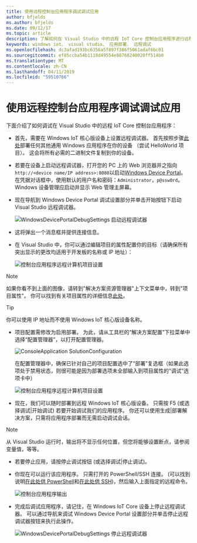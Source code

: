 ```yaml
---
title: 使用远程控制台应用程序调试调试应用
author: bfjelds
ms.author: bfjelds
ms.date: 09/12/17
ms.topic: article
description: 了解如何在 Visual Studio 中的远程 IoT Core 控制台应用程序进行远程调试。
keywords: windows iot、 visual studio、 应用部署、 远程调试
ms.openlocfilehash: dc3afad193bc6356a5f897f386f5061adaf6bc01
ms.sourcegitcommit: ef85ccba54b1118d49554e88768240020ff514b0
ms.translationtype: MT
ms.contentlocale: zh-CN
ms.lasthandoff: 04/11/2019
ms.locfileid: "59510766"
---
```

# <a name="debug-your-app-using-remote-console-app-debugging"></a>使用远程控制台应用程序调试调试应用

下面介绍了如何调试在 Visual Studio 中的远程 IoT Core 控制台应用程序：

* 首先，需要在 Windows IoT 核心版设备上设置远程调试器。 首先按照步骤[此处](AppDeployment.md)部署任何其他通用 Windows 应用程序在你的设备 （尝试 HelloWorld 项目）。 这会将所有必需的二进制文件复制到你的设备。 

* 若要在设备上启动远程调试器，打开您的 PC 上的 Web 浏览器并之指向`http://<device name/IP address>:8080`以启动[Windows Device Portal](../manage-your-device/DevicePortal.md)。 在凭据对话框中，使用默认的用户名和密码：`Administrator`，`p@ssw0rd`。 Windows 设备管理应启动并显示 Web 管理主屏幕。

* 现在导航到 Windows Device Portal 调试设置部分并单击开始按钮下启动 Visual Studio 远程调试器。 

    ![WindowsDevicePortalDebugSettings 启动远程调试器](../media/Console/device_portal_start_debugger.png)

* 这将弹出一个消息框并提供连接信息。 

*  在 Visual Studio 中，你可以通过编辑项目的属性配置你的目标（请确保所有突出显示的更改均适用于开发板的名称或 IP 地址）：

    ![控制台应用程序远程计算机项目设置](../media/Console/console_project_settings.png)
    
> [!NOTE]
> 如果你看不到上面的图像，请转到"解决方案资源管理器"上下文菜单中，转到"项目属性"。 你可以找到有关项目属性的详细信息[此处](https://docs.microsoft.com/visualstudio/ide/managing-project-and-solution-properties?view=vs-2017)。

> [!TIP]
> 你可以使用 IP 地址而不使用 Windows IoT 核心版设备名称。

* 项目配置需修改为启用部署。  为此，请从工具栏的“解决方案配置”下拉菜单中选择“配置管理器”，以打开配置管理器。

    ![ConsoleApplication SolutionConfiguration](../media/Console/configuration_management.png)

    在配置管理器中，确保已针对自己的项目配置选中了“部署”复选框（如果此选项处于禁用状态，则很可能是因为部署选项未全部输入到项目属性的“调试”选项卡中）

    ![控制台应用程序远程计算机项目设置](../media/Console/deploy_checkbox.png)

* 现在，我们可以随时部署到远程 Windows IoT 核心版设备。 只需按 F5 (或选择调试\|开始调试) 若要开始调试我们的应用程序。 你还可以使用生成\|部署解决方案，只需将应用程序部署而无需启动调试会话。

> [!NOTE]
> 从 Visual Studio 运行时，输出将不显示任何位置，但您将能够设置断点，请参阅变量值，等等。

* 若要停止应用，请按停止调试按钮 (或选择调试\|停止调试)。

* 你现在可以运行该应用程序。  只需打开的 PowerShell/SSH 连接。 (可以找到说明[在此处供 PowerShell](../connect-your-device/PowerShell.md)和[在此处供 SSH](../connect-your-device/SSH.md))，然后输入上面指定的远程命令。

    ![控制台应用程序输出](../media/Console/console_output.png)

* 完成后调试应用程序，请记住，在 Windows IoT Core 设备上停止远程调试器。 可以通过导航来调试 Windows Device Portal 设置部分并单击停止远程调试器按钮来执行此操作。

    ![WindowsDevicePortalDebugSettings 停止远程调试器](../media/Console/device_portal_stop_debugger.PNG)

